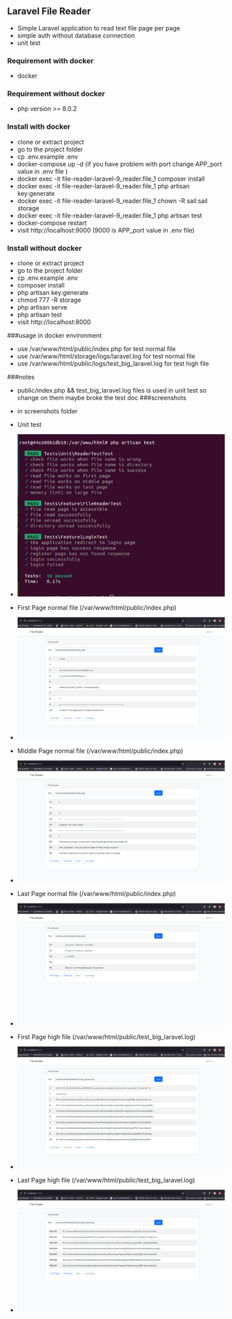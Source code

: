 ## Laravel File Reader

- Simple Laravel application to read text file page per page
- simple auth without database connection
- unit test
### Requirement with docker
- docker

### Requirement without docker

- php version >= 8.0.2

### Install with docker
- clone or extract project 
- go to the project folder
- cp .env.example .env
- docker-compose up -d (if you have problem with port change APP_port value in .env file )
- docker exec -it file-reader-laravel-9_reader.file_1 composer install
- docker exec -it file-reader-laravel-9_reader.file_1 php artisan key:generate
- docker exec -it file-reader-laravel-9_reader.file_1 chown -R sail:sail storage
- docker exec -it file-reader-laravel-9_reader.file_1 php artisan test
- docker-compose restart
- visit http://localhost:9000 (9000 is APP_port value in .env file)

### Install without docker
- clone or extract project 
- go to the project folder
- cp .env.example .env
- composer install
- php artisan key:generate
- chmod 777 -R storage
- php artisan serve
- php artisan test
- visit http://localhost:8000

###usage in docker environment
- use /var/www/html/public/index.php for test normal file  
- use /var/www/html/storage/logs/laravel.log for test normal file  
- use /var/www/html/public/logs/test_big_laravel.log for test high file

###notes
- public/index.php && test_big_laravel.log files is used in unit test so change on them maybe broke the test
doc
###screenshots
- in screenshots folder  
- Unit test 
- ![Alt text](screenshots/unit_test.png?raw=true "Unit test")
- First Page normal file  (/var/www/html/public/index.php)
- ![Alt text](screenshots/first_page.png?raw=true "Unit test")

- Middle Page normal file (/var/www/html/public/index.php)
- ![Alt text](screenshots/middle_page.png?raw=true "Unit test")

- Last Page normal file  (/var/www/html/public/index.php)
- ![Alt text](screenshots/last_page.png?raw=true "Unit test")

- First Page high file   (/var/www/html/public/test_big_laravel.log)
- ![Alt text](screenshots/100M_file_first_page.png?raw=true "Unit test")

- Last Page high file    (/var/www/html/public/test_big_laravel.log)
- ![Alt text](screenshots/100M_file_last_page.png?raw=true "Unit test")
